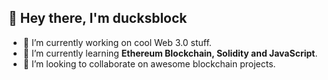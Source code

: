 

<!--
**ducksblock/ducksblock** is a ✨ _special_ ✨ repository because its `README.md` (this file) appears on your GitHub profile.

Here are some ideas to get you started:

- 👯 I’m looking to collaborate on ...
- 🤔 I’m looking for help with ...
- 💬 Ask me about ...
- 📫 How to reach me: ...
- 😄 Pronouns: ...
- ⚡ Fun fact: ...
-->

<h2>👋 Hey there, I'm ducksblock </h3>


- 🔭 I’m currently working on cool Web 3.0 stuff.
- 🌱 I’m currently learning **Ethereum Blockchain, Solidity and JavaScript**.
- 👯 I’m looking to collaborate on awesome blockchain projects.
